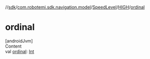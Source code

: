 //[sdk](../../../../index.md)/[com.robotemi.sdk.navigation.model](../../index.md)/[SpeedLevel](../index.md)/[HIGH](index.md)/[ordinal](ordinal.md)



# ordinal  
[androidJvm]  
Content  
val [ordinal](ordinal.md): [Int](https://kotlinlang.org/api/latest/jvm/stdlib/kotlin/-int/index.html)  



